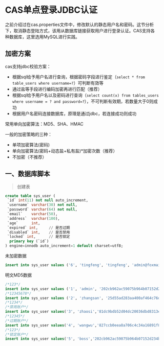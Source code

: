 # CAS单点登录JDBC认证

之前介绍过在cas.properties文件中，修改默认的静态用户名和密码。这节分析下，取消静态登陆方式，该用从数据库链接获取用户进行登录认证。CAS支持各种数据库，这里选用MySQL进行实践。

## 加密方案

cas支持jdbc校验方案：

- 根据sql给予用户名进行查询，根据密码字段进行鉴定（`select * from table_users where username=?`）可判断有效等
- 通过盐等手段进行编码加密再进行匹配（推荐）
- 根据sql给予用户名以及密码进行查询（`select count(x) from tables_users where username = ? and password=?`），不可判断有效期，若数量大于0则成功
- 根据用户名密码连接数据库，原理是通过jdbc，若连接成功则成功

常用单向加密算法：MD5、SHA、HMAC

一般的加密策略的三种：

- 单项加密算法(密码)
- 单向加密算法(密码+动态盐+私有盐)*加密次数（推荐）
- 不加密（不推荐）

## 一、数据库脚本

> 创建表

```sql
create table sys_user (
 `id` int(11) not null auto_increment,
 `username` varchar(30) not null,
 `password` varchar(64) not null,
 `email`    varchar(50),
 `address`  varchar(100),
 `age`      int,
 `expired` int,     // 是否过期
 `disabled` int,    // 是否禁用
 `locked` int,      // 是否锁定
  primary key (`id`)
) engine=innodb auto_increment=1 default charset=utf8;
```

未加密数据

```sql
insert into sys_user values ('6', 'tingfeng', 'tingfeng', 'admin@foxmail.com', '郑州东区', 24, 0, 0, 0);
```

明文MD5数据

```sql
/*123*/
insert into sys_user values ('1', 'admin', '202cb962ac59075b964b07152d234b70', 'admin@foxmail.com', '广州天河', 24, 0, 0, 0);
/*12345678*/
insert into sys_user values ('2', 'zhangsan', '25d55ad283aa400af464c76d713c07ad', 'zhangsan@foxmail.com', '广州越秀', 26, 0, 0, 0);
/*1234*/
/*禁用账户*/
insert into sys_user values('3', 'zhaosi','81dc9bdb52d04dc20036dbd8313ed055', 'zhaosi@foxmail.com', '广州海珠', 25, 0 , 1, 0);
/*12345*/
/*过期账户*/
insert into sys_user values('4', 'wangwu','827ccb0eea8a706c4c34a16891f84e7b', 'wangwu@foxmail.com', '广州番禺', 27, 1 , 0, 0);
/*123*/
/*锁定账户*/
insert into sys_user values('5', 'boss','202cb962ac59075b964b07152d234b70', 'boss@foxmail.com', '深圳', 30, 0 , 0, 1);
```